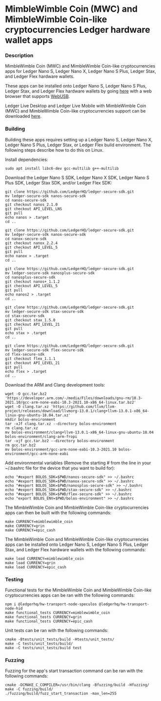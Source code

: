 # MimbleWimble Coin (MWC) and MimbleWimble Coin-like cryptocurrencies Ledger hardware wallet apps

### Description
MimbleWimble Coin (MWC) and MimbleWimble Coin-like cryptocurrencies apps for Ledger Nano S, Ledger Nano X, Ledger Nano S Plus, Ledger Stax, and Ledger Flex hardware wallets.

These apps can be installed onto Ledger Nano S, Ledger Nano S Plus, Ledger Stax, and Ledger Flex hardware wallets by going [here](https://htmlpreview.github.io/?https://github.com/NicolasFlamel1/Ledger-MimbleWimble-Coin/blob/master/tools/installer/index.html) with a web browser that supports [WebUSB](https://caniuse.com/webusb).

Ledger Live Desktop and Ledger Live Mobile with MimbleWimble Coin (MWC) and MimbleWimble Coin-like cryptocurrencies support can be downloaded [here](https://github.com/NicolasFlamel1/ledger-live/releases).

### Building
Building these apps requires setting up a Ledger Nano S, Ledger Nano X, Ledger Nano S Plus, Ledger Stax, or Ledger Flex build environment. The following steps describe how to do this on Linux.

Install dependencies:
```
sudo apt install libc6-dev gcc-multilib g++-multilib
```
Download the Ledger Nano S SDK, Ledger Nano X SDK, Ledger Nano S Plus SDK, Ledger Stax SDK, and/or Ledger Flex SDK:
```
git clone https://github.com/LedgerHQ/ledger-secure-sdk.git
mv ledger-secure-sdk nanos-secure-sdk
cd nanos-secure-sdk
git checkout nanos_2.1.0
git checkout API_LEVEL_LNS
git pull
echo nanos > .target
cd ..

git clone https://github.com/LedgerHQ/ledger-secure-sdk.git
mv ledger-secure-sdk nanox-secure-sdk
cd nanox-secure-sdk
git checkout nanox_2.2.4
git checkout API_LEVEL_5
git pull
echo nanox > .target
cd ..

git clone https://github.com/LedgerHQ/ledger-secure-sdk.git
mv ledger-secure-sdk nanosplus-secure-sdk
cd nanosplus-secure-sdk
git checkout nanos+_1.1.2
git checkout API_LEVEL_5
git pull
echo nanos2 > .target
cd ..

git clone https://github.com/LedgerHQ/ledger-secure-sdk.git
mv ledger-secure-sdk stax-secure-sdk
cd stax-secure-sdk
git checkout stax_1.5.0
git checkout API_LEVEL_21
git pull
echo stax > .target
cd ..

git clone https://github.com/LedgerHQ/ledger-secure-sdk.git
mv ledger-secure-sdk flex-secure-sdk
cd flex-secure-sdk
git checkout flex_1.1.1
git checkout API_LEVEL_21
git pull
echo flex > .target
cd ..
```
Download the ARM and Clang development tools:
```
wget -O gcc.tar.bz2 'https://developer.arm.com/-/media/Files/downloads/gnu-rm/10.3-2021.10/gcc-arm-none-eabi-10.3-2021.10-x86_64-linux.tar.bz2'
wget -O clang.tar.xz 'https://github.com/llvm/llvm-project/releases/download/llvmorg-13.0.1/clang+llvm-13.0.1-x86_64-linux-gnu-ubuntu-18.04.tar.xz'
mkdir bolos-environment
tar -xJf clang.tar.xz --directory bolos-environment
rm clang.tar.xz
mv bolos-environment/clang+llvm-13.0.1-x86_64-linux-gnu-ubuntu-18.04 bolos-environment/clang-arm-fropi
tar -xjf gcc.tar.bz2 --directory bolos-environment
rm gcc.tar.bz2
mv bolos-environment/gcc-arm-none-eabi-10.3-2021.10 bolos-environment/gcc-arm-none-eabi
```
Add environmental variables (Remove the starting # from the line in your ~/.bashrc file for the device that you want to build for):
```
echo "#export BOLOS_SDK=$PWD/nanos-secure-sdk" >> ~/.bashrc
echo "#export BOLOS_SDK=$PWD/nanox-secure-sdk" >> ~/.bashrc
echo "#export BOLOS_SDK=$PWD/nanosplus-secure-sdk" >> ~/.bashrc
echo "#export BOLOS_SDK=$PWD/stax-secure-sdk" >> ~/.bashrc
echo "#export BOLOS_SDK=$PWD/flex-secure-sdk" >> ~/.bashrc
echo "export BOLOS_ENV=$PWD/bolos-environment" >> ~/.bashrc
```
The MimbleWimble Coin and MimbleWimble Coin-like cryptocurrencies apps can then be built with the following commands:
```
make CURRENCY=mimblewimble_coin
make CURRENCY=grin
make CURRENCY=epic_cash
```
The MimbleWimble Coin and MimbleWimble Coin-like cryptocurrencies apps can be installed onto Ledger Nano S, Ledger Nano S Plus, Ledger Stax, and Ledger Flex hardware wallets with the following commands:
```
make load CURRENCY=mimblewimble_coin
make load CURRENCY=grin
make load CURRENCY=epic_cash
```

### Testing
Functional tests for the MimbleWimble Coin and MimbleWimble Coin-like cryptocurrencies apps can be ran with the following commands:
```
npm i @ledgerhq/hw-transport-node-speculos @ledgerhq/hw-transport-node-hid
make functional_tests CURRENCY=mimblewimble_coin
make functional_tests CURRENCY=grin
make functional_tests CURRENCY=epic_cash
```
Unit tests can be ran with the following commands:
```
cmake -Btests/unit_tests/build -Htests/unit_tests/
make -C tests/unit_tests/build/
make -C tests/unit_tests/build test
```

### Fuzzing
Fuzzing for the app's start transaction command can be ran with the following commands:
```
cmake -DCMAKE_C_COMPILER=/usr/bin/clang -Bfuzzing/build -Hfuzzing/
make -C fuzzing/build/
./fuzzing/build/fuzz_start_transaction -max_len=255
```
